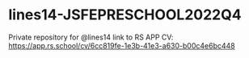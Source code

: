 # lines14-JSFEPRESCHOOL2022Q4
Private repository for @lines14
link to RS APP CV: https://app.rs.school/cv/6cc819fe-1e3b-41e3-a630-b00c4e6bc448
